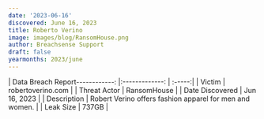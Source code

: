 ```yaml
---
date: '2023-06-16'
discovered: June 16, 2023
title: Roberto Verino
image: images/blog/RansomHouse.png
author: Breachsense Support
draft: false
yearmonths: 2023/june
---
```


| Data Breach Report------------:     |:-------------:    | :-----:|
| Victim      | robertoverino.com      | 
| Threat Actor      | RansomHouse      | 
| Date Discovered      | Jun 16, 2023      | 
| Description      | Robert Verino offers fashion apparel for men and women.      | 
| Leak Size      | 737GB      | 

